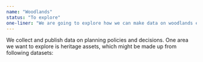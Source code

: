 ```yaml
---
name: "Woodlands"
status: "To explore"
one-liner: "We are going to explore how we can make data on woodlands easier to find, use and trust."
---
```

We collect and publish data on planning policies and decisions. One area we want to explore is heritage assets, which might be made up from following datasets:
